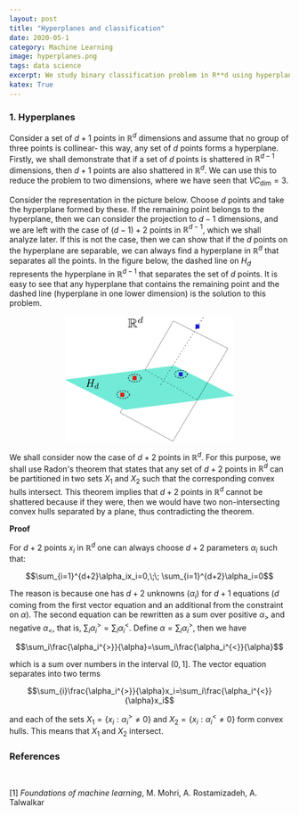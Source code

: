 ```yaml
---
layout: post
title: "Hyperplanes and classification"
date: 2020-05-1
category: Machine Learning
image: hyperplanes.png
tags: data science
excerpt: We study binary classification problem in R**d using hyperplanes. We show that the VC dimension is d+1.
katex: True
---
```

### **1. Hyperplanes**

Consider a set of $d+1$ points in $\mathbb{R}^{d}$ dimensions and assume that no group of three points is collinear- this way, any set of $d$ points forms a hyperplane. Firstly, we shall demonstrate that if a set of $d$ points is shattered in $\mathbb{R}^{d-1}$ dimensions, then $d+1$ points are also shattered in $\mathbb{R}^d$. We can use this to reduce the problem to two dimensions, where we have seen that $VC_{\text{dim}}=3$.

Consider the representation in the picture below. Choose $d$ points and take the hyperplane formed by these. If the remaining point belongs to the hyperplane, then we can consider the projection to $d-1$ dimensions, and we are left with the case of $(d-1)+2$ points in $\mathbb{R}^{d-1}$, which we shall analyze later. If this is not the case, then we can show that if the $d$ points on the hyperplane are separable, we can always find a hyperplane in $\mathbb{R}^d$ that separates all the points. In the figure below, the dashed line on $H_d$ represents the hyperplane in $\mathbb{R}^{d-1}$ that separates the set of $d$ points. It is easy to see that any hyperplane that contains the remaining point and the dashed line (hyperplane in one lower dimension) is the solution to this problem.

<div style="text-align: center"><img src="/images/hyperplanes_dplus1.png"  width="60%"></div>

We shall consider now the case of $d+2$ points in $\mathbb{R}^d$. For this purpose, we shall use Radon's theorem that states that any set of $d+2$ points in $\mathbb{R}^d$ can be partitioned in two sets $X_1$ and $X_2$ such that the corresponding convex hulls intersect. This theorem implies that $d+2$ points in $\mathbb{R}^d$ cannot be shattered because if they were, then we would have two non-intersecting convex hulls separated by a plane, thus contradicting the theorem.

**Proof**

For $d+2$ points $x_i$ in $\mathbb{R}^d$ one can always choose $d+2$ parameters $\alpha_i$ such that:

$$\sum_{i=1}^{d+2}\alpha_ix_i=0,\;\; \sum_{i=1}^{d+2}\alpha_i=0$$

The reason is because one has $d+2$ unknowns ($\alpha_i$) for $d+1$ equations ($d$ coming from the first vector equation and an additional from the constraint on $\alpha$). The second equation can be rewritten as a sum over positive $\alpha_{>}$ and negative $\alpha_{<}$, that is, $\sum_{i}\alpha_i^{>}=\sum_{i}\alpha_i^{<}$. Define $\alpha=\sum_i\alpha_i^{>}$, then we have 

$$\sum_i\frac{\alpha_i^{>}}{\alpha}=\sum_i\frac{\alpha_i^{<}}{\alpha}$$

which is a sum over numbers in the interval $(0,1]$. The vector equation separates into two terms

$$\sum_{i}\frac{\alpha_i^{>}}{\alpha}x_i=\sum_i\frac{\alpha_i^{<}}{\alpha}x_i$$

and each of the sets $X_1=\{x_i: \alpha_i^{>}\neq 0\}$ and $X_2=\{x_i: \alpha_i^{<}\neq 0\}$ form convex hulls. This means that $X_1$ and $X_2$ intersect.
### **References**
<br/>

[1] *Foundations of machine learning*, M. Mohri, A. Rostamizadeh, A. Talwalkar
